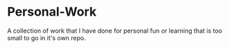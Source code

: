 # Personal-Work
A collection of work that I have done for personal fun or learning that is too small to go in it's own repo.
